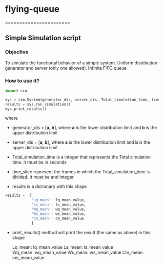 # flying-queue
=======================

## Simple Simulation script


### Objective
To simulate the functional behavior of a simple system. 
Uniform distribution generator and server (only one allowed).
Infinite FIFO queue 

### How to use it? 

```python
import sim

sys = sim.System(generator_dis, server_dis, Total_simulation_time, time_slice)
results = sys.run_simulation()
sys.print_results()
```

where 

* generator_dis = [__a__, __b__], where __a__ is the lower distribution limit and __b__ is the upper distribution limit
* server_dis = [__a__, __b__], where __a__ is the lower distribution limit and __b__ is the upper distribution limit
* Total_simulation_time is a integer that represents the Total simulation time. It must be in seconds
* time_slice represent the frames in which the Total_simulation_time is divided. It must be and integer

* results is a dictionary with this shape 		

```python
results =  { 
			'Lq_mean': lq_mean_value,
			'Ls_mean': ls_mean_value,			
			'Wq_mean': wq_mean_value, 
			'Ws_mean': ws_mean_value,
			'Cm_mean': cm_mean_value
			}
```

* print_results() method will print the result (the same as above) in this shape

	Lq_mean: lq_mean_value
	Ls_mean: ls_mean_value		
	Wq_mean: wq_mean_value
	Ws_mean: ws_mean_value
	Cm_mean: cm_mean_value